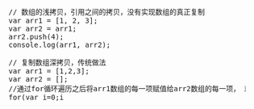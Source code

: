 <pre>
    // 数组的浅拷贝，引用之间的拷贝，没有实现数组的真正复制
    var arr1 = [1, 2, 3];
    var arr2 = arr1;
    arr2.push(4);
    console.log(arr1, arr2);

    // 复制数组深拷贝，传统做法
    var arr1 = [1,2,3];
    var arr2 = [];
    //通过for循环遍历之后将arr1数组的每一项赋值给arr2数组的每一项， 就实现了数组的深拷贝，这时候我再去操作arr2的数组的时候，arr1就不会受影响了
    for(var i=0;i<arr1.length;i++){
        arr2[i] = arr1[i];
    }
    // 数组尾部添加
    arr2.push(4);
    console.log(arr1,arr2);

    // ES6实现的数组的深拷贝方法1
    var arr1 = [1,2,3];
    var arr2 = Array.from(arr1);
    // 数组尾部添加
    arr2.push(100);
    console.log(arr1,arr2);

    // ES6实现的数组的深拷贝方法2
    var arr1 = [1,2,3];
    // 超引用拷贝数组
    var arr2 = [...arr1];
    // 数组尾部添加
    arr2.push(1000);
    console.log(arr1,arr2);

    function show(...args){
    // 此时这个形势参数就是一个数组，我们可以直接push东西进来，如下
    args.push(5);
    console.log(args);
    }
    // 调用
    show(1,2,3,4); // 1,2,3,4,5
</pre>